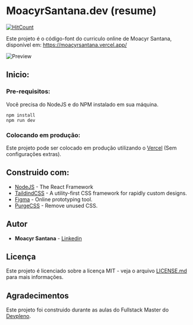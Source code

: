# MoacyrSantana.dev (resume)

[![HitCount](http://hits.dwyl.com/juniorvilasboas/juniorvilasboas/moacyrsantanadev.svg?style=flat)](http://hits.dwyl.com/juniorvilasboas/juniorvilasboas/moacyrsantanadev)

Este projeto é o código-font do curriculo online de Moacyr Santana, disponível em: https://moacyrsantana.vercel.app/

![Preview](https://github.com/juniorvilasboas/moacyrsantana.dev/blob/main/print.png?raw=true)

## Inicio:

### Pre-requisitos:

Você precisa do NodeJS e do NPM instalado em sua máquina.

```
npm install
npm run dev
```

### Colocando em produção:

Este projeto pode ser colocado em produção utilizando o [Vercel](https://vercel.com) (Sem configurações extras).

## Construido com:

* [NodeJS](https://nodejs.org) - The React Framework
* [TaildindCSS](https://tailwindcss.com/) - A utility-first CSS framework for rapidly custom designs.
* [Figma](https://www.figma.com) - Online prototyping tool.
* [PurgeCSS](https://purgecss.com) - Remove unused CSS.

## Autor

* **Moacyr Santana** - [Linkedin](http://linkedin.com/in/moacyrsantana)

## Licença

Este projeto é licenciado sobre a licença MIT - veja o arquivo [LICENSE.md](LICENSE.md) para mais informações.

## Agradecimentos

Este projeto foi construido durante as aulas do Fullstack Master do [Devpleno](http://devpleno.com).